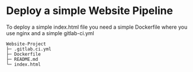 # Deploy a simple Website Pipeline

To deploy a simple index.html file you need a simple Dockerfile where you use nginx and a simple gitlab-ci.yml

```
Website-Project
├─ .gitlab.ci.yml
├─ Dockerfile
├─ README.md
└─ index.html
```